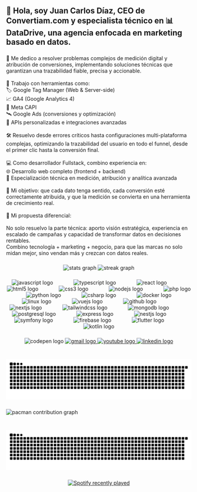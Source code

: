 <h2 align="left">👋 Hola, soy Juan Carlos Díaz, CEO de Convertiam.com y especialista técnico en 📊 DataDrive, una agencia enfocada en marketing basado en datos.</h2>

###

<p align="left">🧩 Me dedico a resolver problemas complejos de medición digital y atribución de conversiones, implementando soluciones técnicas que garantizan una trazabilidad fiable, precisa y accionable.<br><br>🔧 Trabajo con herramientas como:<br>🏷️ Google Tag Manager (Web & Server-side)<br>📈 GA4 (Google Analytics 4)<br>🧠 Meta CAPI<br>🛰️ Google Ads (conversiones y optimización)<br>🔌 APIs personalizadas e integraciones avanzadas<br><br>🛠️ Resuelvo desde errores críticos hasta configuraciones multi-plataforma complejas, optimizando la trazabilidad del usuario en todo el funnel, desde el primer clic hasta la conversión final.<br><br>💻 Como desarrollador Fullstack, combino experiencia en:<br>🌐 Desarrollo web completo (frontend + backend)<br>🧠 Especialización técnica en medición, atribución y analítica avanzada<br><br>🎯 Mi objetivo: que cada dato tenga sentido, cada conversión esté correctamente atribuida, y que la medición se convierta en una herramienta de crecimiento real.<br><br>🚀 Mi propuesta diferencial:<br><br>No solo resuelvo la parte técnica: aporto visión estratégica, experiencia en escalado de campañas y capacidad de transformar datos en decisiones rentables.<br>Combino tecnología + marketing + negocio, para que las marcas no solo midan mejor, sino vendan más y crezcan con datos reales.</p>

###

<div align="center">
  <img src="https://github-readme-stats.vercel.app/api?username=seojcarlos&hide_title=false&hide_rank=false&show_icons=true&include_all_commits=true&count_private=true&disable_animations=false&theme=dracula&locale=es&hide_border=false" height="160" alt="stats graph"  />
  <img src="https://streak-stats.demolab.com?user=seojcarlos&locale=es&mode=daily&theme=dracula&hide_border=false&border_radius=5" height="160" alt="streak graph"  />
</div>

###

<div align="center">
  <img src="https://cdn.jsdelivr.net/gh/devicons/devicon/icons/javascript/javascript-original.svg" height="38" alt="javascript logo"  />
  <img width="48" />
  <img src="https://cdn.jsdelivr.net/gh/devicons/devicon/icons/typescript/typescript-original.svg" height="38" alt="typescript logo"  />
  <img width="48" />
  <img src="https://cdn.jsdelivr.net/gh/devicons/devicon/icons/react/react-original.svg" height="38" alt="react logo"  />
  <img width="48" />
  <img src="https://cdn.jsdelivr.net/gh/devicons/devicon/icons/html5/html5-original.svg" height="38" alt="html5 logo"  />
  <img width="48" />
  <img src="https://cdn.jsdelivr.net/gh/devicons/devicon/icons/css3/css3-original.svg" height="38" alt="css3 logo"  />
  <img width="48" />
  <img src="https://cdn.jsdelivr.net/gh/devicons/devicon/icons/nodejs/nodejs-original.svg" height="38" alt="nodejs logo"  />
  <img width="48" />
  <img src="https://cdn.jsdelivr.net/gh/devicons/devicon/icons/php/php-original.svg" height="38" alt="php logo"  />
  <img width="48" />
  <img src="https://cdn.jsdelivr.net/gh/devicons/devicon/icons/python/python-original.svg" height="38" alt="python logo"  />
  <img width="48" />
  <img src="https://cdn.jsdelivr.net/gh/devicons/devicon/icons/csharp/csharp-original.svg" height="38" alt="csharp logo"  />
  <img width="48" />
  <img src="https://cdn.jsdelivr.net/gh/devicons/devicon/icons/docker/docker-original.svg" height="38" alt="docker logo"  />
  <img width="48" />
  <img src="https://cdn.jsdelivr.net/gh/devicons/devicon/icons/linux/linux-original.svg" height="38" alt="linux logo"  />
  <img width="48" />
  <img src="https://cdn.jsdelivr.net/gh/devicons/devicon/icons/vuejs/vuejs-original.svg" height="38" alt="vuejs logo"  />
  <img width="48" />
  <img src="https://cdn.jsdelivr.net/gh/devicons/devicon/icons/github/github-original.svg" height="38" alt="github logo"  />
  <img width="48" />
  <img src="https://cdn.jsdelivr.net/gh/devicons/devicon/icons/nextjs/nextjs-original.svg" height="38" alt="nextjs logo"  />
  <img width="48" />
  <img src="https://cdn.jsdelivr.net/gh/devicons/devicon/icons/tailwindcss/tailwindcss-original-wordmark.svg" height="38" alt="tailwindcss logo"  />
  <img width="48" />
  <img src="https://cdn.jsdelivr.net/gh/devicons/devicon/icons/mongodb/mongodb-original.svg" height="38" alt="mongodb logo"  />
  <img width="48" />
  <img src="https://cdn.jsdelivr.net/gh/devicons/devicon/icons/postgresql/postgresql-original.svg" height="38" alt="postgresql logo"  />
  <img width="48" />
  <img src="https://cdn.jsdelivr.net/gh/devicons/devicon/icons/express/express-original.svg" height="38" alt="express logo"  />
  <img width="48" />
  <img src="https://cdn.jsdelivr.net/gh/devicons/devicon/icons/nestjs/nestjs-original.svg" height="38" alt="nestjs logo"  />
  <img width="48" />
  <img src="https://cdn.jsdelivr.net/gh/devicons/devicon/icons/symfony/symfony-original.svg" height="38" alt="symfony logo"  />
  <img width="48" />
  <img src="https://cdn.jsdelivr.net/gh/devicons/devicon/icons/firebase/firebase-plain.svg" height="38" alt="firebase logo"  />
  <img width="48" />
  <img src="https://cdn.jsdelivr.net/gh/devicons/devicon/icons/flutter/flutter-original.svg" height="38" alt="flutter logo"  />
  <img width="48" />
  <img src="https://cdn.jsdelivr.net/gh/devicons/devicon/icons/kotlin/kotlin-original.svg" height="38" alt="kotlin logo"  />
</div>

###

<div align="center">
  <img src="https://img.shields.io/static/v1?message=convertiam.com&logo=codepen&label=&color=000000&logoColor=white&labelColor=&style=for-the-badge" height="50" alt="codepen logo"  />
  <a href="mailto:jcarlos@convertiam.com" target="_blank">
    <img src="https://img.shields.io/static/v1?message=Email&logo=gmail&label=&color=D14836&logoColor=white&labelColor=&style=for-the-badge" height="50" alt="gmail logo"  />
  </a>
  <a href="https://www.youtube.com/c/AyudaGTM" target="_blank">
    <img src="https://img.shields.io/static/v1?message=Youtube&logo=youtube&label=&color=FF0000&logoColor=white&labelColor=&style=for-the-badge" height="50" alt="youtube logo"  />
  </a>
  <a href="https://www.linkedin.com/in/juancarlosdiazsanchez/" target="_blank">
    <img src="https://img.shields.io/static/v1?message=LinkedIn&logo=linkedin&label=&color=0077B5&logoColor=white&labelColor=&style=for-the-badge" height="50" alt="linkedin logo"  />
  </a>
</div>

###

<br clear="both">

<img src="https://raw.githubusercontent.com/seojcarlos/seojcarlos/output/snake.svg" alt="Snake animation" />

###

<picture>
  <source media="(prefers-color-scheme: dark)" srcset="https://raw.githubusercontent.com/seojcarlos/seojcarlos/output/pacman-contribution-graph-dark.svg">
  <source media="(prefers-color-scheme: light)" srcset="https://raw.githubusercontent.com/seojcarlos/seojcarlos/output/pacman-contribution-graph.svg">
  <img alt="pacman contribution graph" src="https://raw.githubusercontent.com/seojcarlos/seojcarlos/output/pacman-contribution-graph.svg">
</picture>

###

###

<br clear="both">

<img src="https://raw.githubusercontent.com/seojcarlos/seojcarlos/output/snake.svg" alt="Snake animation" />

###

<div align="center">
  <a href="https://open.spotify.com/user/2xsryxtc6roo4ktzs37tm4og6">
    <img src="https://spotify-recently-played-readme.vercel.app/api?user=2xsryxtc6roo4ktzs37tm4og6&count=3&unique=true" alt="Spotify recently played"  />
  </a>
</div>

###